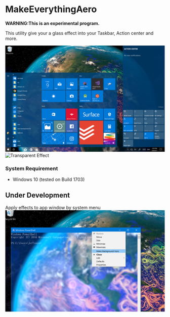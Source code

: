 # MakeEverythingAero

**WARNING:This is an experimental program.**


This utility give your a glass effect into your Taskbar, Action center and more.

![Blur Effect](https://github.com/jeffreye/MakeEverythingAero/raw/master/images/screenshot1.png "Blur")
![Transparent Effect](https://github.com/jeffreye/MakeEverythingAero/raw/master/images/screenshot2.png "Transparent")

### System Requirement
* Windows 10 (tested on Build 1703)


## Under Development
Apply effects to app window by system menu
![system menu](https://github.com/jeffreye/MakeEverythingAero/raw/master/images/screenshot3.png "system menu")
